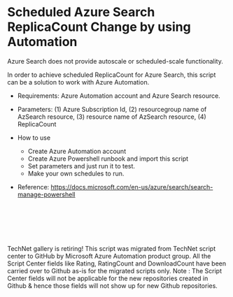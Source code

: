 ﻿Scheduled Azure Search ReplicaCount Change by using Automation
==============================================================

            

Azure Search does not provide autoscale or scheduled-scale functionality.


In order to achieve scheduled ReplicaCount for Azure Search, this script can be a solution to work with Azure Automation.


- Requirements: Azure Automation account and Azure Search resource.


- Parameters: (1) Azure Subscription Id, (2) resourcegroup name of AzSearch resource, (3) resource name of AzSearch resource, (4) ReplicaCount


- How to use


  *  Create Azure Automation account 
  *  Create Azure Powershell runbook and import this script 
  *  Set parameters and just run it to test. 
  *  Make your own schedules to run. 

- Reference: https://docs.microsoft.com/en-us/azure/search/search-manage-powershell


 


 

 

        
    
TechNet gallery is retiring! This script was migrated from TechNet script center to GitHub by Microsoft Azure Automation product group. All the Script Center fields like Rating, RatingCount and DownloadCount have been carried over to Github as-is for the migrated scripts only. Note : The Script Center fields will not be applicable for the new repositories created in Github & hence those fields will not show up for new Github repositories.
